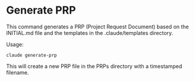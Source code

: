 # Generate PRP

This command generates a PRP (Project Request Document) based on the INITIAL.md file and the templates in the .claude/templates directory.

Usage:
```
claude generate-prp
```

This will create a new PRP file in the PRPs directory with a timestamped filename.